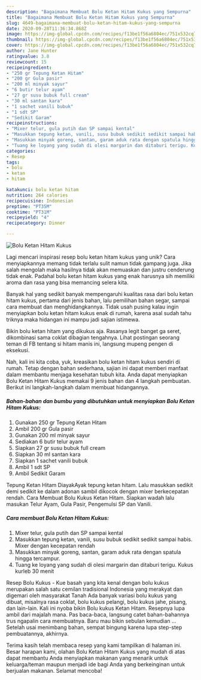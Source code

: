 ```yaml
---
description: "Bagaimana Membuat Bolu Ketan Hitam Kukus yang Sempurna"
title: "Bagaimana Membuat Bolu Ketan Hitam Kukus yang Sempurna"
slug: 4649-bagaimana-membuat-bolu-ketan-hitam-kukus-yang-sempurna
date: 2020-09-28T11:36:34.868Z
image: https://img-global.cpcdn.com/recipes/f13be1f56a6804ec/751x532cq70/bolu-ketan-hitam-kukus-foto-resep-utama.jpg
thumbnail: https://img-global.cpcdn.com/recipes/f13be1f56a6804ec/751x532cq70/bolu-ketan-hitam-kukus-foto-resep-utama.jpg
cover: https://img-global.cpcdn.com/recipes/f13be1f56a6804ec/751x532cq70/bolu-ketan-hitam-kukus-foto-resep-utama.jpg
author: Jane Hunter
ratingvalue: 3.8
reviewcount: 15
recipeingredient:
- "250 gr Tepung Ketan Hitam"
- "200 gr Gula pasir"
- "200 ml minyak sayur"
- "6 butir telur ayam"
- "27 gr susu bubuk full cream"
- "30 ml santan kara"
- "1 sachet vanili bubuk"
- "1 sdt SP"
- "Sedikit Garam"
recipeinstructions:
- "Mixer telur, gula putih dan SP sampai kental"
- "Masukkan tepung ketan, vanili, susu bubuk sedikit sedikit sampai habis. Mixer dengan kecepatan rendah"
- "Masukkan minyak goreng, santan, garam aduk rata dengan spatula hingga tercampur."
- "Tuang ke loyang yang sudah di olesi margarin dan ditaburi terigu. Kukus kurleb 30 menit"
categories:
- Resep
tags:
- bolu
- ketan
- hitam

katakunci: bolu ketan hitam 
nutrition: 264 calories
recipecuisine: Indonesian
preptime: "PT35M"
cooktime: "PT31M"
recipeyield: "4"
recipecategory: Dinner

---
```



![Bolu Ketan Hitam Kukus](https://img-global.cpcdn.com/recipes/f13be1f56a6804ec/751x532cq70/bolu-ketan-hitam-kukus-foto-resep-utama.jpg)

Lagi mencari inspirasi resep bolu ketan hitam kukus yang unik? Cara menyiapkannya memang tidak terlalu sulit namun tidak gampang juga. Jika salah mengolah maka hasilnya tidak akan memuaskan dan justru cenderung tidak enak. Padahal bolu ketan hitam kukus yang enak harusnya sih memiliki aroma dan rasa yang bisa memancing selera kita.

Banyak hal yang sedikit banyak mempengaruhi kualitas rasa dari bolu ketan hitam kukus, pertama dari jenis bahan, lalu pemilihan bahan segar, sampai cara membuat dan menghidangkannya. Tidak usah pusing kalau ingin menyiapkan bolu ketan hitam kukus enak di rumah, karena asal sudah tahu triknya maka hidangan ini mampu jadi sajian istimewa.

Bikin bolu ketan hitam yang dikukus aja. Rasanya legit banget ga seret, dikombinasi sama coklat dibagian tengahnya. Lihat postingan seorang teman di FB tentang si hitam manis ini, langsung mupeng pengen di eksekusi.


Nah, kali ini kita coba, yuk, kreasikan bolu ketan hitam kukus sendiri di rumah. Tetap dengan bahan sederhana, sajian ini dapat memberi manfaat dalam membantu menjaga kesehatan tubuh kita. Anda dapat menyiapkan Bolu Ketan Hitam Kukus memakai 9 jenis bahan dan 4 langkah pembuatan. Berikut ini langkah-langkah dalam membuat hidangannya.

<!--inarticleads1-->

##### Bahan-bahan dan bumbu yang dibutuhkan untuk menyiapkan Bolu Ketan Hitam Kukus:

1. Gunakan 250 gr Tepung Ketan Hitam
1. Ambil 200 gr Gula pasir
1. Gunakan 200 ml minyak sayur
1. Sediakan 6 butir telur ayam
1. Siapkan 27 gr susu bubuk full cream
1. Siapkan 30 ml santan kara
1. Siapkan 1 sachet vanili bubuk
1. Ambil 1 sdt SP
1. Ambil Sedikit Garam


Tepung Ketan Hitam DiayakAyak tepung ketan hitam. Lalu masukkan sedikit demi sedikit ke dalam adonan sambil dikocok dengan mixer berkecepatan rendah. Cara Membuat Bolu Kukus Ketan Hitam. Siapkan wadah lalu masukan Telur Ayam, Gula Pasir, Pengemulsi SP dan Vanili. 

<!--inarticleads2-->

##### Cara membuat Bolu Ketan Hitam Kukus:

1. Mixer telur, gula putih dan SP sampai kental
1. Masukkan tepung ketan, vanili, susu bubuk sedikit sedikit sampai habis. Mixer dengan kecepatan rendah
1. Masukkan minyak goreng, santan, garam aduk rata dengan spatula hingga tercampur.
1. Tuang ke loyang yang sudah di olesi margarin dan ditaburi terigu. Kukus kurleb 30 menit


Resep Bolu Kukus - Kue basah yang kita kenal dengan bolu kukus merupakan salah satu cemilan tradisional Indonesia yang merakyat dan digemari oleh masyarakat Tanah Ada banyak variasi bolu kukus yang dibuat, misalnya rasa coklat, bolu kukus pelangi, bolu kukus jahe, pisang, dan lain-lain. Kali ini nyoba bikin Bolu kukus Ketan Hitam. Resepnya lupa ambil dari majalah mana. Pas baca-baca, langsung catet bahan-bahannya trus ngapalin cara membuatnya. Baru mau bikin sebulan kemudian … Setelah usai menimbang bahan, sempat bingung karena lupa step-step pembuatannya, akhirnya. 

Terima kasih telah membaca resep yang kami tampilkan di halaman ini. Besar harapan kami, olahan Bolu Ketan Hitam Kukus yang mudah di atas dapat membantu Anda menyiapkan makanan yang menarik untuk keluarga/teman maupun menjadi ide bagi Anda yang berkeinginan untuk berjualan makanan. Selamat mencoba!
